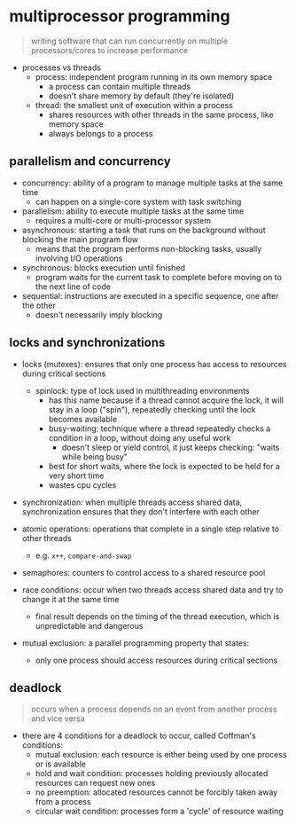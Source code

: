 
# multiprocessor programming

> writing software that can run concurrently on multiple processors/cores to increase performance

- processes vs threads
  - process: independent program running in its own memory space
    - a process can contain multiple threads
    - doesn't share memory by default (they're isolated)
  - thread: the smallest unit of execution within a process
    - shares resources with other threads in the same process, like memory space
    - always belongs to a process

## parallelism and concurrency

- concurrency: ability of a program to manage multiple tasks at the same time
  - can happen on a single-core system with task switching
- parallelism: ability to execute multiple tasks at the same time
  - requires a multi-core or multi-processor system
- asynchronous: starting a task that runs on the background without blocking the main program flow
  - means that the program performs non-blocking tasks, usually involving I/O operations
- synchronous: blocks execution until finished
  - program waits for the current task to complete before moving on to the next line of code
- sequential: instructions are executed in a specific sequence, one after the other
  - doesn't necessarily imply blocking

## locks and synchronizations

- locks (mutexes): ensures that only one process has access to resources during critical sections
  - spinlock: type of lock used in multithreading environments
    - has this name because if a thread cannot acquire the lock, it will stay in a loop ("spin"), repeatedly checking until the lock becomes available
    - busy-waiting: technique where a thread repeatedly checks a condition in a loop, without doing any useful work
      - doesn't sleep or yield control, it just keeps checking: "waits while being busy"
    - best for short waits, where the lock is expected to be held for a very short time
    - wastes cpu cycles
- synchronization: when multiple threads access shared data, synchronization ensures that they don't interfere with each other

- atomic operations: operations that complete in a single step relative to other threads
  - e.g. `x++`, `compare-and-swap`
- semaphores: counters to control access to a shared resource pool
- race conditions: occur when two threads access shared data and try to change it at the same time
  - final result depends on the timing of the thread execution, which is unpredictable and dangerous
- mutual exclusion: a parallel programming property that states:
  - only one process should access resources during critical sections

## deadlock

> occurs when a process depends on an event from another process and vice versa

- there are 4 conditions for a deadlock to occur, called Coffman's conditions:
  - mutual exclusion: each resource is either being used by one process or is available
  - hold and wait condition: processes holding previously allocated resources can request new ones
  - no preemption: allocated resources cannot be forcibly taken away from a process
  - circular wait condition: processes form a 'cycle' of resource waiting
